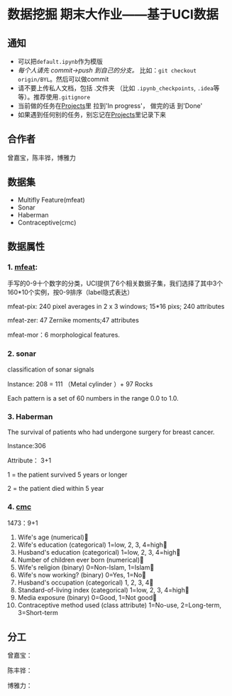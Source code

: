 # 数据挖掘 期末大作业——基于UCI数据

## 通知
- 可以把`default.ipynb`作为模版
- *每个人请先 commit->push 到自己的分支。* 比如：`git checkout origin/BYL`。然后可以做commit
- 请不要上传私人文档，包括 .文件夹 （比如 `.ipynb_checkpoints`, `.idea`等等）。推荐使用`.gitignore`
- 当前做的任务在[Projects](https://github.com/darknessest/datamining_uci_hw/projects/1)里 拉到'In progress'， 做完的话 到'Done'
- 如果遇到任何别的任务，别忘记在[Projects](https://github.com/darknessest/datamining_uci_hw/projects/1)里记录下来

## 合作者
曾嘉宝，陈丰铧，博雅力

## 数据集
- Multifly Feature(mfeat)
- Sonar
- Haberman
- Contraceptive(cmc)

## 数据属性
### 1. [mfeat](http://archive.ics.uci.edu/ml/datasets/Multiple+Features):
手写的0-9十个数字的分类，UCI提供了6个相关数据子集，我们选择了其中3个
160*10个实例，按0-9排序（label隐式表达）
    
mfeat-pix: 240 pixel averages in 2 x 3 windows; 15*16 pixs; 240 attributes

mfeat-zer: 47 Zernike moments;47 attributes

mfeat-mor：6 morphological features.

### 2. sonar
classification of sonar signals

Instance: 208 = 111 （Metal cylinder ）+ 97 Rocks

Each pattern is a set of 60 numbers in the range 0.0 to 1.0. 


### 3. Haberman
The survival of patients who had undergone surgery for breast cancer.

Instance:306  

Attribute： 3+1

1 = the patient survived 5 years or longer  
       
2 = the patient died within 5 year


### 4. [cmc](https://archive.ics.uci.edu/ml/datasets/Contraceptive+Method+Choice)
1473：9+1
1. Wife's age (numerical)
2. Wife's education (categorical) 1=low, 2, 3, 4=high
3. Husband's education (categorical) 1=low, 2, 3, 4=high
4. Number of children ever born (numerical)
5. Wife's religion (binary) 0=Non-Islam, 1=Islam
6. Wife's now working? (binary) 0=Yes, 1=No
7. Husband's occupation (categorical) 1, 2, 3, 4
8. Standard-of-living index (categorical) 1=low, 2, 3, 4=high
9. Media exposure (binary) 0=Good, 1=Not good
10. Contraceptive method used (class attribute) 1=No-use, 2=Long-term, 3=Short-term

## 分工
曾嘉宝：

陈丰铧：

博雅力：